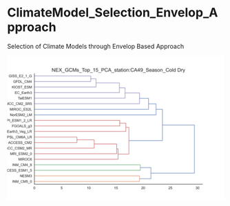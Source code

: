 # ClimateModel_Selection_Envelop_Approach
Selection of Climate Models through Envelop Based Approach


![alt text](NEX_GCMs_Top_15_PCA_station.png)
